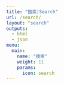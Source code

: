 ```yaml
---
title: "搜索|Search"
url: /search/
layout: "search"
outputs:
  - html
  - json
menu:
  main:
    name: "搜索"
    weight: 11
    params:
      icon: search
---
```

